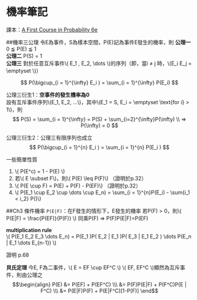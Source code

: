 # 機率筆記

課本：[A First Course in Probability 6e](http://www.pearsonhighered.com/pearsonhigheredus/educator/product/products_detail.page?isbn=0130338516)

##機率三公理
令E為事件，S為樣本空間，P(E)記為事件E發生的機率，則
**公理一** 0 ≦ P(E) ≦ 1  
**公理二** P(S) = 1  
**公理三** 對於任意互斥事件\\( E_1 , E_2, \dots \\)的序列（即，當i ≠ j 時，\\(E_i E_j = \emptyset \\)）  

$$
P(\bigcup_{i = 1}^{\infty} E_i ) = \sum_{i = 1}^{\infty} P(E_i)
$$

公理三衍生1：**空事件的發生機率為0**  
設有互斥事件序列\\(E_1, E_2, …\\)，其中\\(E_1 = S, E_i = \emptyset \text{for i} > 1\\)，則  
$$
P(S) = \sum_{i = 1}^{\infty} = P(S) + \sum_{i=2}^{\infty}P(\infty) \\
=> P(\infty) = 0
$$

公理三衍生2：公理三有限序列也成立
$$
P(\bigcup_{i = 1}^{n} E_i ) = \sum_{i = 1}^{n} P(E_i )
$$


一些簡單性質
1. \\( P(E^c) = 1 - P(E) \\)
2. 若\\( E \subset F\\)，則\\( P(E) \leq P(F)\\) （證明於p.32）
3. \\( P(E \cup F) = P(E) + P(F) - P(EF)\\) （證明於p.32）
4. \\( P(E_1 \cup E_2 \cup \dots \cup E_n) = \sum_{i = 1}^{n}P(E_i) - \sum{i_1 < i_2} P()\\)

##Ch3 條件機率
`P(E|F)`：在F發生的情形下，E發生的機率
若P(F) > 0，則\\( P(E|F) = \frac{P(EF)}{P(F)} \\)
同乘P(F) => P(F)P(E|F)=P(EF)

**multiplication rule**  
\\( P(E_1 E_2 E_3 \dots E_n) = P(E_1 )P( E_2 | E_1 )P( E_3 | E_1 E_2 ) \dots P(E_n | E_1 \dots E_{n-1}) \\)

證明 p.68

**貝氏定理**
今E, F為二事件，\\( E = EF \cup EF^C \\)
\\( EF, EF^C \\)顯然為互斥事件，則由公理之
$$\begin{align}
P(E) &= P(EF) + P(EF^C) \\\
     &= P(F)P(E|F) + P(F^C)P(E | F^C) \\\
     &= P(E|F)P(F) + P(E|F^C)[1-P(F)]
\end$$